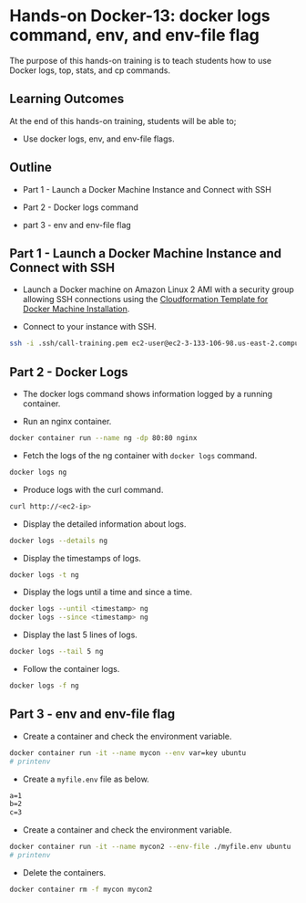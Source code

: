 # Hands-on Docker-13: docker logs command, env, and env-file flag

The purpose of this hands-on training is to teach students how to use Docker logs, top, stats, and cp commands.

## Learning Outcomes

At the end of this hands-on training, students will be able to;

- Use docker logs, env, and env-file flags.

## Outline

- Part 1 - Launch a Docker Machine Instance and Connect with SSH

- Part 2 - Docker logs command

- part 3 - env and env-file flag

## Part 1 - Launch a Docker Machine Instance and Connect with SSH

- Launch a Docker machine on Amazon Linux 2 AMI with a security group allowing SSH connections using the [Cloudformation Template for Docker Machine Installation](../S1A-docker-01-installing-on-ec2-linux2/docker-installation-template.yml).

- Connect to your instance with SSH.

```bash
ssh -i .ssh/call-training.pem ec2-user@ec2-3-133-106-98.us-east-2.compute.amazonaws.com
```

## Part 2 - Docker Logs

- The docker logs command shows information logged by a running container.

- Run an nginx container.

```bash
docker container run --name ng -dp 80:80 nginx
```

- Fetch the logs of the ng container with `docker logs` command.

```bash
docker logs ng
```

- Produce logs with the curl command.

```bash
curl http://<ec2-ip>
```

- Display the detailed information about logs.

```bash
docker logs --details ng 
```

- Display the timestamps of logs.

```bash
docker logs -t ng 
```

- Display the logs until a time and since a time.

```bash
docker logs --until <timestamp> ng
docker logs --since <timestamp> ng
```

- Display the last 5 lines of logs.

```bash
docker logs --tail 5 ng
```

- Follow the container logs.

```bash
docker logs -f ng
```

## Part 3 - env and env-file flag

- Create a container and check the environment variable.

```bash
docker container run -it --name mycon --env var=key ubuntu
# printenv
```

- Create a `myfile.env` file as below.

```txt
a=1
b=2
c=3
```

- Create a container and check the environment variable.

```bash
docker container run -it --name mycon2 --env-file ./myfile.env ubuntu
# printenv
```

- Delete the containers.

```bash
docker container rm -f mycon mycon2
```
